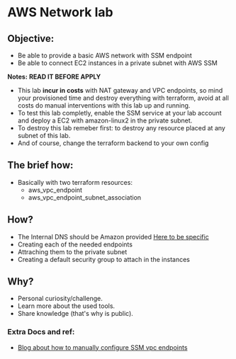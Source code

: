 # AWS Network lab

## Objective:
- Be able to provide a basic AWS network with SSM endpoint
- Be able to connect EC2 instances in a private subnet with AWS SSM

**Notes:**
**READ IT BEFORE APPLY**
- This lab **incur in costs** with NAT gateway and VPC endpoints, so mind your provisioned time and destroy everything with terraform, avoid at all costs do manual interventions with this lab up and running.
- To test this lab completly, enable the SSM service at your lab account and deploy a EC2 with amazon-linux2 in the private subnet.
- To destroy this lab remeber first: to destroy any resource placed at any subnet of this lab.
- And of course, change the terraform backend to your own config
## The brief how:
- Basically with two terraform resources:
  - aws_vpc_endpoint
  - aws_vpc_endpoint_subnet_association

## How?
- The Internal DNS should be Amazon provided [Here to be specific](terraform/vpc.tf#L7)
- Creating each of the needed endpoints
- Attraching them to the private subnet
- Creating a default security group to attach in the instances

## Why?
- Personal curiosity/challenge.
- Learn more about the used tools.
- Share knowledge (that's why is public).

### Extra Docs and ref:
- [Blog about how to manually configure SSM vpc endpoints](https://aws.amazon.com/pt/premiumsupport/knowledge-center/ec2-systems-manager-vpc-endpoints/)
